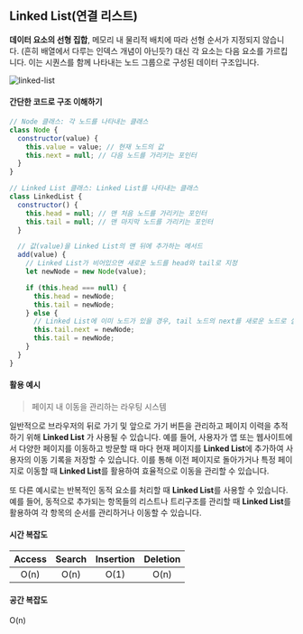 ## Linked List(연결 리스트)

**데이터 요소의 선형 집합**, 메모리 내 물리적 배치에 따라 선형 순서가 지정되지 않습니다. 
  (흔히 배열에서 다루는 인덱스 개념이 아닌듯?)
   대신 각 요소는 다음 요소를 가르킵니다. 이는 시퀀스를 함께 나타내는 노드 그룹으로 구성된 데이터 구조입니다.

![linked-list](https://github.com/kwhong95/bot_rps/assets/70752848/b6ae25f7-6cdf-4aeb-a538-75caf176d812)


#### 간단한 코드로 구조 이해하기

```js
// Node 클래스: 각 노드를 나타내는 클래스
class Node {
  constructor(value) {
    this.value = value; // 현재 노드의 값
    this.next = null; // 다음 노드를 가리키는 포인터
  }
}

// Linked List 클래스: Linked List를 나타내는 클래스
class LinkedList {
  constructor() {
    this.head = null; // 맨 처음 노드를 가리키는 포인터
    this.tail = null; // 맨 마지막 노드를 가리키는 포인터
  }

  // 값(value)을 Linked List의 맨 뒤에 추가하는 메서드
  add(value) {
    // Linked List가 비어있으면 새로운 노드를 head와 tail로 지정
    let newNode = new Node(value);

    if (this.head === null) {
      this.head = newNode;
      this.tail = newNode;
    } else {
      // Linked List에 이미 노드가 있을 경우, tail 노드의 next를 새로운 노드로 설정하고 tail을 업데이트
      this.tail.next = newNode;
      this.tail = newNode;
    }
  }
}
```

#### 활용 예시

> 페이지 내 이동을 관리하는 라우팅 시스템

일반적으로 브라우저의 뒤로 가기 및 앞으로 가기 버튼을 관리하고 페이지 이력을 추적하기 위해 **Linked List** 가 사용될 수 있습니다.
예를 들어, 사용자가 앱 또는 웹사이트에서 다양한 페이지를 이동하고 방문할 때 마다 현재 페이지를 **Linked List**에 추가하여 사용자의 이동 기록을 저장할 수 있습니다. 이를 통해 이전 페이지로 돌아가거나 특정 페이지로 이동할 때 **Linked List**를 활용하여 효율적으로 이동을 관리할 수 있습니다. 

또 다른 예시로는 반복적인 동적 요소를 처리할 때 **Linked List**를 사용할 수 있습니다. 예를 들어, 동적으로 추가되는 항목들의 리스트나 트리구조를 관리할 때 **Linked List**를 활용하여 각 항목의 순서를 관리하거나 이동할 수 있습니다.

#### 시간 복잡도

| Access | Search | Insertion | Deletion |
| :---: | :---: | :---: | :---: |
| O(n) | O(n) | O(1) | O(n) |


#### 공간 복잡도

O(n)